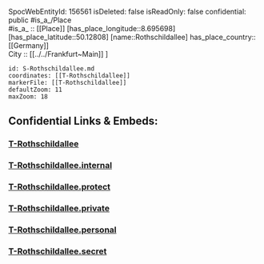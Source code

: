 ﻿---
location: [50.12808,8.695698] 
type: Station 
mapzoom: [8,18] 
mapmarker: tram 
tags:
- geo/station/tram
---
SpocWebEntityId: 156561
isDeleted: false
isReadOnly: false
confidential: public
#is_a_/Place  
#is_a_ :: [[Place]] 
[has_place_longitude::8.695698] 
[has_place_latitude::50.12808] 
[name::Rothschildallee] 
has_place_country:: [[Germany]]  
City :: [[../../Frankfurt~Main]] ] 


```leaflet
id: S-Rothschildallee.md
coordinates: [[T-Rothschildallee]] 
markerFile: [[T-Rothschildallee]] 
defaultZoom: 11 
maxZoom: 18
```


## Confidential Links & Embeds: 

### [T-Rothschildallee](/_public/Earth/Continent/Europe/Europe~Central/Germany/Germany~West/Hessen/counties~Hessen/Frankfurt~Main/Stations-FFM~T/T-Rothschildallee.md) 

### [T-Rothschildallee.internal](/_internal/Earth/Continent/Europe/Europe~Central/Germany/Germany~West/Hessen/counties~Hessen/Frankfurt~Main/Stations-FFM~T/T-Rothschildallee.internal.md) 

### [T-Rothschildallee.protect](/_protect/Earth/Continent/Europe/Europe~Central/Germany/Germany~West/Hessen/counties~Hessen/Frankfurt~Main/Stations-FFM~T/T-Rothschildallee.protect.md) 

### [T-Rothschildallee.private](/_private/Earth/Continent/Europe/Europe~Central/Germany/Germany~West/Hessen/counties~Hessen/Frankfurt~Main/Stations-FFM~T/T-Rothschildallee.private.md) 

### [T-Rothschildallee.personal](/_personal/Earth/Continent/Europe/Europe~Central/Germany/Germany~West/Hessen/counties~Hessen/Frankfurt~Main/Stations-FFM~T/T-Rothschildallee.personal.md) 

### [T-Rothschildallee.secret](/_secret/Earth/Continent/Europe/Europe~Central/Germany/Germany~West/Hessen/counties~Hessen/Frankfurt~Main/Stations-FFM~T/T-Rothschildallee.secret.md) 

